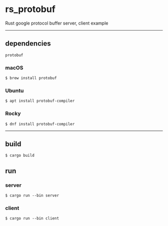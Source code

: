 # rs_protobuf
Rust google protocol buffer server, client example

---
## dependencies
`protobuf`

### macOS
```
$ brew install protobuf
```

### Ubuntu
```
$ apt install protobuf-compiler
```

### Rocky
```
$ dnf install protobuf-compiler
```
---

## build
```
$ cargo build
```

## run
### server
```
$ cargo run --bin server
```

### client
```
$ cargo run --bin client
```
